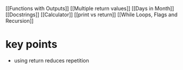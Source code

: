 [[Functions with Outputs]]
[[Multiple return values]]
[[Days in Month]]
[[Docstrings]]
[[Calculator]]
[[print vs return]]
[[While Loops, Flags and Recursion]]

# key points
- using return reduces repetition